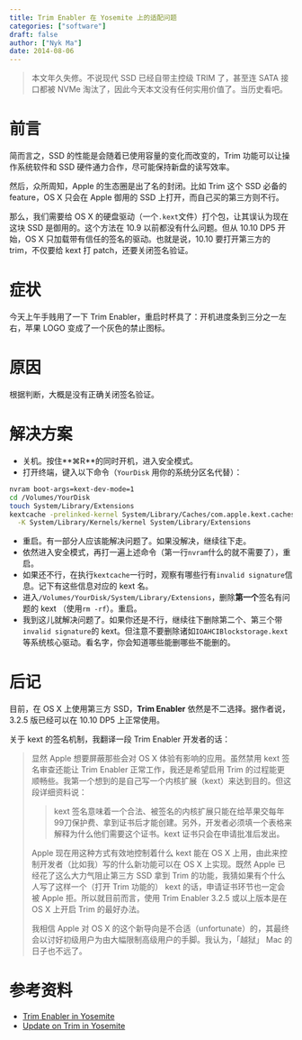 ```yaml
---
title: Trim Enabler 在 Yosemite 上的适配问题
categories: ["software"]
draft: false
author: ["Nyk Ma"]
date: 2014-08-06
---
```


> 本文年久失修。不说现代 SSD 已经自带主控级 TRIM 了，甚至连 SATA 接口都被 NVMe 淘汰了，因此今天本文没有任何实用价值了。当历史看吧。

# 前言

简而言之，SSD 的性能是会随着已使用容量的变化而改变的，Trim 功能可以让操作系统软件和 SSD 硬件通力合作，尽可能保持新盘的读写效率。

然后，众所周知，Apple 的生态圈是出了名的封闭。比如 Trim 这个 SSD 必备的 feature，OS X 只会在 Apple 御用的 SSD 上打开，而自己买的第三方则不行。

那么，我们需要给 OS X 的硬盘驱动（一个`.kext`文件）打个包，让其误认为现在这块 SSD 是御用的。这个方法在 10.9 以前都没有什么问题。但从 10.10 DP5 开始，OS X 只加载带有信任的签名的驱动。也就是说，10.10 要打开第三方的 trim，不仅要给 kext 打 patch，还要关闭签名验证。

# 症状

今天上午手贱用了一下 Trim Enabler，重启时杯具了：开机进度条到三分之一左右，苹果 LOGO 变成了一个灰色的禁止图标。

# 原因

根据判断，大概是没有正确关闭签名验证。

# 解决方案

- 关机。按住**⌘R**的同时开机，进入安全模式。
- 打开终端，键入以下命令（`YourDisk` 用你的系统分区名代替）：

```bash
nvram boot-args=kext-dev-mode=1
cd /Volumes/YourDisk
touch System/Library/Extensions
kextcache -prelinked-kernel System/Library/Caches/com.apple.kext.caches/Startup/kernelcache\
  -K System/Library/Kernels/kernel System/Library/Extensions
```

- 重启。有一部分人应该能解决问题了。如果没解决，继续往下走。
- 依然进入安全模式，再打一遍上述命令（第一行`nvram`什么的就不需要了），重启。
- 如果还不行，在执行`kextcache`一行时，观察有哪些行有`invalid signature`信息。记下有这些信息对应的 kext 名。
- 进入`/Volumes/YourDisk/System/Library/Extensions`，删除**第一个**签名有问题的 kext （使用`rm -rf`）。重启。
- 我到这儿就解决问题了。如果你还是不行，继续往下删除第二个、第三个带`invalid signature`的 kext。但注意不要删除诸如`IOAHCIBlockstorage.kext`等系统核心驱动。看名字，你会知道哪些能删哪些不能删的。

# 后记

目前，在 OS X 上使用第三方 SSD，**Trim Enabler** 依然是不二选择。据作者说，3.2.5 版已经可以在 10.10 DP5 上正常使用。

关于 kext 的签名机制，我翻译一段 Trim Enabler 开发者的话：

> 显然 Apple 想要屏蔽那些会对 OS X 体验有影响的应用。虽然禁用 kext 签名审查还能让 Trim Enabler 正常工作，我还是希望启用 Trim 的过程能更顺畅些。我第一个想到的是自己写一个内核扩展（kext）来达到目的。但这段详细资料说：
>
>> kext 签名意味着一个合法、被签名的内核扩展只能在给苹果交每年99刀保护费、拿到证书后才能创建。另外，开发者必须填一个表格来解释为什么他们需要这个证书。kext 证书只会在申请批准后发出。
>
> Apple 现在用这种方式有效地控制着什么 kext 能在 OS X 上用，由此来控制开发者（比如我）写的什么新功能可以在 OS X 上实现。既然 Apple 已经花了这么大力气阻止第三方 SSD 拿到 Trim 的功能，我猜如果有个什么人写了这样一个（打开 Trim 功能的） kext 的话，申请证书环节也一定会被 Apple 拒。所以就目前而言，使用 Trim Enabler 3.2.5 或以上版本是在 OS X 上开启 Trim 的最好办法。
>
> 我相信 Apple 对 OS X 的这个新导向是不合适（unfortunate）的，其最终会以讨好初级用户为由大幅限制高级用户的手脚。我认为，「越狱」 Mac 的日子也不远了。


# 参考资料
- [Trim Enabler in Yosemite](http://www.cindori.org/forums/topic/trim-enabler-in-yosemite/)
- [Update on Trim in Yosemite](http://www.cindori.org/update-on-trim-in-yosemite/)
